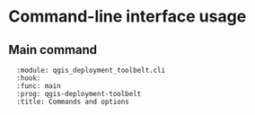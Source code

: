# Command-line interface usage

## Main command

```{sphinx_argparse_cli}
  :module: qgis_deployment_toolbelt.cli
  :hook:
  :func: main
  :prog: qgis-deployment-toolbelt
  :title: Commands and options
```
